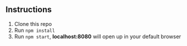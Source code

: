 ## Instructions

1.  Clone this repo
2.  Run `npm install`
3.  Run `npm start`, **localhost:8080** will open up in your default browser